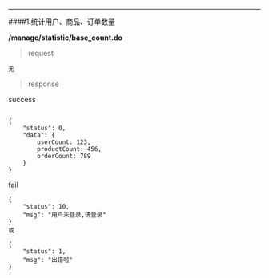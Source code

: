 ------

####1.统计用户、商品、订单数量


**/manage/statistic/base_count.do**

> request

```
无

```

> response

success

```

{
    "status": 0,
    "data": {
        userCount: 123,
        productCount: 456,
        orderCount: 789
    }
}

```


fail
```
{
    "status": 10,
    "msg": "用户未登录,请登录"
}
或

{
    "status": 1,
    "msg": "出错啦"
}
```
